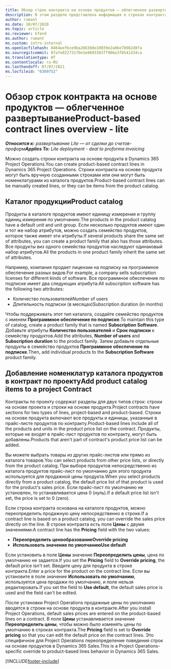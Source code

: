 ```yaml
---
title: Обзор строк контракта на основе продуктов — облегченное развертывание
description: В этом разделе представлена информация о строках контракта на основе продуктов.
author: rumant
ms.date: 10/07/2020
ms.topic: article
ms.reviewer: kfend
ms.author: rumant
ms.custom: intro-internal
ms.openlocfilehash: 8464eefbce9ba266360e10039e2a0be78982d8fa
ms.sourcegitcommit: 0fafe022731f0e1e8693382ff906e3f8541d34ca
ms.translationtype: HT
ms.contentlocale: ru-RU
ms.lasthandoff: 07/07/2021
ms.locfileid: "6369752"
---
```

# <a name="product-based-contract-lines-overview---lite"></a><span data-ttu-id="0febd-103">Обзор строк контракта на основе продуктов — облегченное развертывание</span><span class="sxs-lookup"><span data-stu-id="0febd-103">Product-based contract lines overview - lite</span></span>

<span data-ttu-id="0febd-104">_**Относится к:** развертывание Lite — от сделки до счетов-проформ_</span><span class="sxs-lookup"><span data-stu-id="0febd-104">_**Applies To:** Lite deployment - deal to proforma invoicing_</span></span>

<span data-ttu-id="0febd-105">Можно создать строки контракта на основе продукта в Dynamics 365 Project Operations.</span><span class="sxs-lookup"><span data-stu-id="0febd-105">You can create product-based contract lines in Dynamics 365 Project Operations.</span></span> <span data-ttu-id="0febd-106">Строки контракта на основе продукта могут быть вручную созданными строками или они могут быть номенклатурами из каталога продуктов.</span><span class="sxs-lookup"><span data-stu-id="0febd-106">Product-based contract lines can be manually created lines, or they can be items from the product catalog.</span></span>

## <a name="product-catalog"></a><span data-ttu-id="0febd-107">Каталог продукции</span><span class="sxs-lookup"><span data-stu-id="0febd-107">Product catalog</span></span>

<span data-ttu-id="0febd-108">Продукты в каталоге продуктов имеют единицу измерения и группу единиц измерения по умолчанию.</span><span class="sxs-lookup"><span data-stu-id="0febd-108">The products in the product catalog have a default unit and unit group.</span></span> <span data-ttu-id="0febd-109">Если несколько продуктов имеют один и тот же набор атрибутов, можно создать семейство продуктов, которое также имеет эти атрибуты.</span><span class="sxs-lookup"><span data-stu-id="0febd-109">If several products share the same set of attributes, you can create a product family that also has those attributes.</span></span> <span data-ttu-id="0febd-110">Все продукты виз одного семейства продуктов наследуют одинаковый набор атрибутов.</span><span class="sxs-lookup"><span data-stu-id="0febd-110">All the products in one product family inherit the same set of attributes.</span></span>

<span data-ttu-id="0febd-111">Например, компания продает лицензии на подписку на программное обеспечение разных видов.</span><span class="sxs-lookup"><span data-stu-id="0febd-111">For example, a company sells subscription licenses for different kinds of software.</span></span> <span data-ttu-id="0febd-112">Все программное обеспечение по подписке имеет два следующих атрибута:</span><span class="sxs-lookup"><span data-stu-id="0febd-112">All subscription software has the following two attributes:</span></span>

- <span data-ttu-id="0febd-113">Количество пользователей</span><span class="sxs-lookup"><span data-stu-id="0febd-113">Number of users</span></span>
- <span data-ttu-id="0febd-114">Длительность подписки (в месяцах)</span><span class="sxs-lookup"><span data-stu-id="0febd-114">Subscription duration (in months)</span></span>

<span data-ttu-id="0febd-115">Чтобы поддерживать этот тип каталога, создайте семейство продуктов с именем **Программное обеспечение по подписке**.</span><span class="sxs-lookup"><span data-stu-id="0febd-115">To maintain this type of catalog, create a product family that is named **Subscription Software**.</span></span> <span data-ttu-id="0febd-116">Добавьте атрибуты **Количество пользователей** и **Срок подписки** к семейству продуктов.</span><span class="sxs-lookup"><span data-stu-id="0febd-116">Add the attributes, **Number of users** and **Subscription duration** to the product family.</span></span> <span data-ttu-id="0febd-117">Затем добавьте отдельные продукты в семейство продуктов **Программное обеспечение по подписке**.</span><span class="sxs-lookup"><span data-stu-id="0febd-117">Then, add individual products to the **Subscription Software** product family.</span></span>

## <a name="add-product-catalog-items-to-a-project-contract"></a><span data-ttu-id="0febd-118">Добавление номенклатур каталога продуктов в контракт по проекту</span><span class="sxs-lookup"><span data-stu-id="0febd-118">Add product catalog items to a project Contract</span></span>

<span data-ttu-id="0febd-119">Контракты по проекту содержат разделы для двух типов строк: строки на основе проекта и строки на основе продукта.</span><span class="sxs-lookup"><span data-stu-id="0febd-119">Project contracts have sections for two types of lines, project-based and product-based.</span></span> <span data-ttu-id="0febd-120">Строки на основе продукта включают все продукты и единицы, указанные в прайс-листе продуктов по контракту.</span><span class="sxs-lookup"><span data-stu-id="0febd-120">Product-based lines include all of the products and units in the product price list on the contract.</span></span> <span data-ttu-id="0febd-121">Продукты, которые не входят в прайс-лист продуктов по контракту, могут быть добавлены.</span><span class="sxs-lookup"><span data-stu-id="0febd-121">Products that aren't part of contract's product price list can be added.</span></span>

<span data-ttu-id="0febd-122">Вы можете выбрать товары из других прайс-листов или прямо из каталога товаров.</span><span class="sxs-lookup"><span data-stu-id="0febd-122">You can select products from other price lists, or directly from the product catalog.</span></span> <span data-ttu-id="0febd-123">При выборе продуктов непосредственно из каталога продуктов прайс-лист по умолчанию для этого продукта используется для продажной цены продукта.</span><span class="sxs-lookup"><span data-stu-id="0febd-123">When you select products directly from a product catalog, the default price list of that product is used for the product's sales price.</span></span> <span data-ttu-id="0febd-124">Если прайс-лист по умолчанию не установлен, то устанавливается цена 0 (нуль).</span><span class="sxs-lookup"><span data-stu-id="0febd-124">If a default price list isn't set, the price is set to 0 (zero).</span></span>

<span data-ttu-id="0febd-125">Если строка контракта основана на каталоге продуктов, можно переопределить продажную цену непосредственно в строке.</span><span class="sxs-lookup"><span data-stu-id="0febd-125">If a contract line is based on a product catalog, you can override the sales price directly on the line.</span></span> <span data-ttu-id="0febd-126">В строке контракта есть поле **Цены** с двумя значениями:</span><span class="sxs-lookup"><span data-stu-id="0febd-126">A contract line has the **Pricing** field with the two values:</span></span>

- <span data-ttu-id="0febd-127">**Переопределить ценообразование**</span><span class="sxs-lookup"><span data-stu-id="0febd-127">**Override pricing**</span></span>
- <span data-ttu-id="0febd-128">**Использовать значение по умолчанию**</span><span class="sxs-lookup"><span data-stu-id="0febd-128">**Use default**</span></span>

<span data-ttu-id="0febd-129">Если установить в поле **Цены** значение **Переопределить цены**, цена по умолчанию не задается.</span><span class="sxs-lookup"><span data-stu-id="0febd-129">If you set the **Pricing** field to **Override pricing**, the default price isn't set.</span></span> <span data-ttu-id="0febd-130">Введите цену для продукта в строке контракта.</span><span class="sxs-lookup"><span data-stu-id="0febd-130">Enter a price for the product on the contract line.</span></span> <span data-ttu-id="0febd-131">Если вы установите в поле значение **Использовать по умолчанию**, используется цена продажи по умолчанию, и поле нельзя редактировать.</span><span class="sxs-lookup"><span data-stu-id="0febd-131">If you set the field to **Use default**, the default sales price is used and the field can't be edited.</span></span>

<span data-ttu-id="0febd-132">После установки Project Operations продажные цены по умолчанию вводятся в строки на основе продукта в контракте.</span><span class="sxs-lookup"><span data-stu-id="0febd-132">After you install Project Operations, default sales prices are entered on the product-based lines on a contract.</span></span> <span data-ttu-id="0febd-133">В поле **Цены** устанавливается значение **Переопределить цены**, чтобы можно было изменять цены по умолчанию в строках контракта.</span><span class="sxs-lookup"><span data-stu-id="0febd-133">The **Pricing** field is set to **Override pricing** so that you can edit the default price on the contract lines.</span></span> <span data-ttu-id="0febd-134">Это специфичное для Project Operations переопределение поведения строк на основе продуктов в Dynamics 365 Sales.</span><span class="sxs-lookup"><span data-stu-id="0febd-134">This is a Project Operations-specific override to product-based lines behavior in Dynamics 365 Sales.</span></span>


[!INCLUDE[footer-include](../../includes/footer-banner.md)]